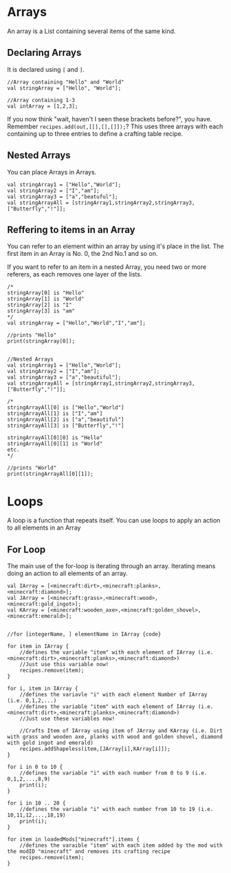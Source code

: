 # Arrays

An array is a List containing several items of the same kind. 


## Declaring Arrays
It is declared using ```[``` and ```]```.

```
//Array containing "Hello" and "World"
val stringArray = ["Hello", "World"];

//Array containing 1-3
val intArray = [1,2,3];
```

If you now think "wait, haven't I seen these brackets before?", you have.
Remember ```recipes.add(out,[[],[],[]]);```?
This uses three arrays with each containing up to three entries to define a crafting table recipe.

## Nested Arrays
You can place Arrays in Arrays.

```
val stringArray1 = ["Hello","World"];
val stringArray2 = ["I","am"];
val stringArray3 = ["a","beatuful"];
val stringArrayAll = [stringArray1,stringArray2,stringArray3,["Butterfly","!"]];
```

## Reffering to items in an Array
You can refer to an element within an array by using it's place in the list.
The first item in an Array is No. 0, the 2nd No.1 and so on.

If you want to refer to an item in a nested Array, you need two or more referers, as each removes one layer of the lists.

```
/*
stringArray[0] is "Hello"
stringArray[1] is "World"
stringArray[2] is "I"
stringArray[3] is "am"
*/
val stringArray = ["Hello","World","I","am"];

//prints "Hello"
print(stringArray[0]);


//Nested Arrays
val stringArray1 = ["Hello","World"];
val stringArray2 = ["I","am"];
val stringArray3 = ["a","beautiful"];
val stringArrayAll = [stringArray1,stringArray2,stringArray3,["Butterfly","!"]];

/*
stringArrayAll[0] is ["Hello","World"]
stringArrayAll[1] is ["I","am"]
stringArrayAll[2] is ["a","beautiful"]
stringArrayAll[3] is ["Butterfly","!"]

stringArrayAll[0][0] is "Hello"
stringArrayAll[0][1] is "World"
etc.
*/

//prints "World"
print(stringArrayAll[0][1]);
```


# Loops
A loop is a function that repeats itself. You can use loops to apply an action to all elements in an Array

## For Loop
The main use of the for-loop is iterating through an array. Iterating means doing an action to all elements of an array.

```
val IArray = [<minecraft:dirt>,<minecraft:planks>,<minecraft:diamond>];
val JArray = [<minecraft:grass>,<minecraft:wood>,<minecraft:gold_ingot>];
val KArray = [<minecraft:wooden_axe>,<minecraft:golden_shovel>,<minecraft:emerald>];


//for [integerName, ] elementName in IArray {code}

for item in IArray {
	//defines the variable "item" with each element of IArray (i.e. <minecraft:dirt>,<minecraft:planks>,<minecraft:diamond>)
	//Just use this variable now!
	recipes.remove(item);
}

for i, item in IArray {
	//defines the variavle "i" with each element Number of IArray (i.e. 0,1,2,...)
	//defines the variable "item" with each element of IArray (i.e. <minecraft:dirt>,<minecraft:planks>,<minecraft:diamond>)
	//Just use these variables now!

	//Crafts Item of IArray using item of JArray and KArray (i.e. Dirt with grass and wooden axe, planks with wood and golden shovel, diamond with gold ingot and emerald)
	recipes.addShapeless(item,[JArray[i],KArray[i]]);
}

for i in 0 to 10 {
	//defines the variable "i" with each number from 0 to 9 (i.e. 0,1,2,...,8,9)
    print(i);
}

for i in 10 .. 20 {
	//defines the variable "i" with each number from 10 to 19 (i.e. 10,11,12,...,18,19)
    print(i);
}

for item in loadedMods["minecraft"].items {
	//defines the varaible "item" with each item added by the mod with the modID "minecraft" and removes its crafting recipe
	recipes.remove(item);
}
```